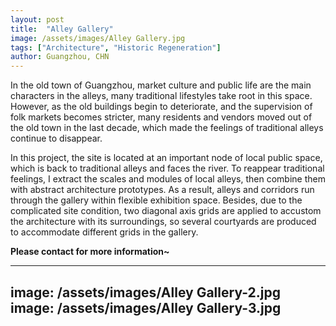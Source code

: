 ```yaml
---
layout: post
title:  "Alley Gallery"
image: /assets/images/Alley Gallery.jpg
tags: ["Architecture", "Historic Regeneration"]
author: Guangzhou, CHN
---
```


In the old town of Guangzhou, market culture and public life are the main characters in the alleys, many traditional lifestyles take root in this space. However, as the old buildings begin to deteriorate, and the supervision of folk markets becomes stricter, many residents and vendors moved out of the old town in the last decade, which made the feelings of traditional alleys continue to disappear.
 
In this project, the site is located at an important node of local public space, which is back to traditional alleys and faces the river. To reappear traditional feelings, I extract the scales and modules of local alleys, then combine them with abstract architecture prototypes. As a result, alleys and corridors run through the gallery within flexible exhibition space. Besides, due to the complicated site condition, two diagonal axis grids are applied to accustom the architecture with its surroundings, so several courtyards are produced to accommodate different grids in the gallery.

**Please contact for more information~**

---
image: /assets/images/Alley Gallery-2.jpg
image: /assets/images/Alley Gallery-3.jpg
---
